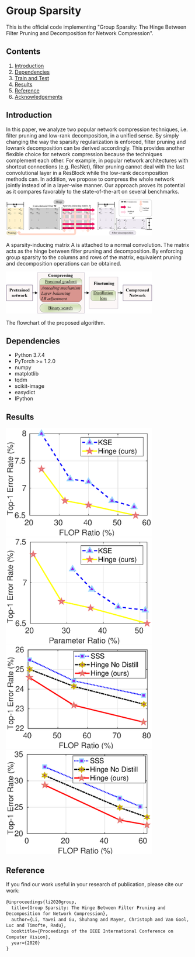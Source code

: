 # Group Sparsity
This is the official code implementing "Group Sparsity: The Hinge Between Filter Pruning and Decomposition for Network Compression".

## Contents
1. [Introduction](#introduction)
2. [Dependencies](#dependencies)
3. [Train and Test](#train-and-test)
4. [Results](#results)
5. [Reference](#reference)
6. [Acknowledgements](#acknowledgements)

## Introduction
In this paper, we analyze two popular network compression techniques, i.e. filter pruning and low-rank decomposition, in a unified sense. By simply changing the way the sparsity regularization is enforced, filter pruning and lowrank decomposition can be derived accordingly. This provides another flexible choice for network compression because the techniques complement each other. For example, in popular network architectures with shortcut connections (e.g. ResNet), filter pruning cannot deal with the last convolutional layer in a ResBlock while the low-rank decomposition methods can. In addition, we propose to compress the whole network jointly instead of in a layer-wise manner. Our approach proves its potential as it compares favorably to the state-of-the-art on several benchmarks.

<img src="/figs/teaser.png" width="400">

A sparsity-inducing matrix A is attached to a normal convolution. The matrix acts as the hinge between filter pruning and decomposition. By enforcing group sparsity to the columns and rows of the matrix, equivalent pruning and decomposition operations can be obtained. 

<img src="/figs/flowchart.png" width="400">

The flowchart of the proposed algorithm.


## Dependencies
* Python 3.7.4
* PyTorch >= 1.2.0
* numpy
* matplotlib
* tqdm
* scikit-image
* easydict
* IPython


## Results

<img src="/figs/hinge_kse_flops.eps" width="400">

<img src="/figs/hinge_kse_params.eps" width="400">

<img src="/figs/resnet164_cifar100.eps" width="400">

<img src="/figs/resnext164_cifar100.eps" width="400">


## Reference
If you find our work useful in your research of publication, please cite our work:

```
@inproceedings{li2020group,
  title={Group Sparsity: The Hinge Between Filter Pruning and Decomposition for Network Compression},
  author={Li, Yawei and Gu, Shuhang and Mayer, Christoph and Van Gool, Luc and Timofte, Radu},
  booktitle={Proceedings of the IEEE International Conference on Computer Vision},
  year={2020}
}
```
